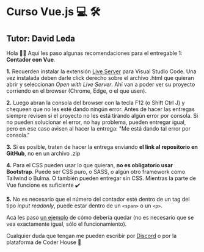 <base target="_blank">

# Curso Vue.js 💻️ 🛠️
## Tutor: David Leda

Hola 🙋‍♂️️ Aquí les paso algunas recomendaciones para el entregable 1: __Contador con Vue__.

__1.__ Recuerden instalar la extensión [Live Server](https://marketplace.visualstudio.com/items?itemName=ritwickdey.LiveServer) para Visual Studio Code. Una vez instalada deben darle click derecho sobre el archivo .html que quieran abrir y seleccionan _Open with Live Server_. Ahí van a poder ver su proyecto corriendo en el browser (Chrome, Edge, o el que usen).

__2.__ Luego abran la consola del browser con la tecla F12 (o Shift Ctrl J) y chequeen que no les esté dando ningún error. Antes de hacer las entregas siempre revisen si el proyecto no les está tirando algún error por consola. Si no pueden solucionar el error, no hay problema, pueden entregar igual, pero en ese caso avisen al hacer la entrega: "Me está dando tal error por consola."

__3.__ Si es posible, traten de hacer la entrega enviando __el link al repositorio en GitHub__, no en un archivo .zip

__4.__ Para el CSS pueden usar lo que quieran, __no es obligatorio usar Bootstrap__. Puede ser CSS puro, o SASS, o algún otro framework como Tailwind o Bulma. O también pueden entregar sin CSS. Mientras la parte de Vue funcione es suficiente ✔️

__5.__ No es necesario que el número del contador esté dentro de un tag del tipo _input readonly_, puede estar dentro de un `<span>` o un `<p>`. 

Acá les paso [un ejemplo](https://dav-leda.github.io/vue3-ts-counter/) de cómo debería quedar (no es necesario que se vea exactamente igual, sólo el funcionamiento).

Cualquier duda que tengan me pueden escribir por [Discord](https://discord.gg/nY6xWbDm) o por la plataforma de Coder House 💬️